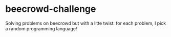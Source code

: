 # beecrowd-challenge
Solving problems on beecrowd but with a litte twist: for each problem, I pick a random programming language!
